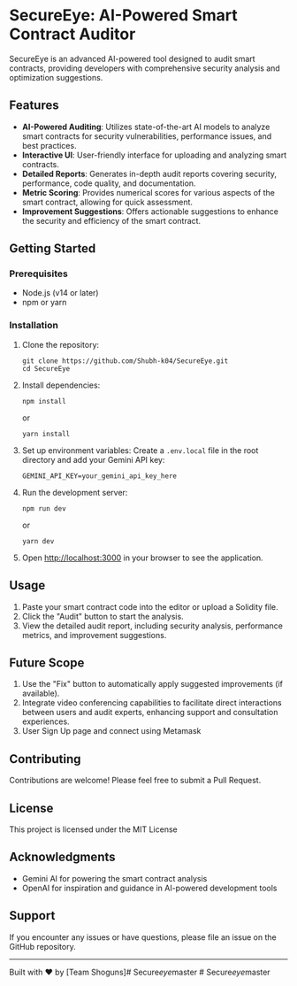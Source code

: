 # SecureEye: AI-Powered Smart Contract Auditor

SecureEye is an advanced AI-powered tool designed to audit smart contracts, providing developers with comprehensive security analysis and optimization suggestions.

## Features

- **AI-Powered Auditing**: Utilizes state-of-the-art AI models to analyze smart contracts for security vulnerabilities, performance issues, and best practices.
- **Interactive UI**: User-friendly interface for uploading and analyzing smart contracts.
- **Detailed Reports**: Generates in-depth audit reports covering security, performance, code quality, and documentation.
- **Metric Scoring**: Provides numerical scores for various aspects of the smart contract, allowing for quick assessment.
- **Improvement Suggestions**: Offers actionable suggestions to enhance the security and efficiency of the smart contract.

## Getting Started

### Prerequisites

- Node.js (v14 or later)
- npm or yarn

### Installation

1. Clone the repository:
   ```
   git clone https://github.com/Shubh-k04/SecureEye.git
   cd SecureEye
   ```

2. Install dependencies:
   ```
   npm install
   ```
   or
   ```
   yarn install
   ```

3. Set up environment variables:
   Create a `.env.local` file in the root directory and add your Gemini API key:
   ```
   GEMINI_API_KEY=your_gemini_api_key_here
   ```

4. Run the development server:
   ```
   npm run dev
   ```
   or
   ```
   yarn dev
   ```

5. Open [http://localhost:3000](http://localhost:3000) in your browser to see the application.

## Usage

1. Paste your smart contract code into the editor or upload a Solidity file.
3. Click the "Audit" button to start the analysis.
4. View the detailed audit report, including security analysis, performance metrics, and improvement suggestions.

## Future Scope
1. Use the "Fix" button to automatically apply suggested improvements (if available).
2. Integrate video conferencing capabilities to facilitate direct interactions between users and audit experts, enhancing support and consultation experiences.
3. User Sign Up page and connect using Metamask
## Contributing

Contributions are welcome! Please feel free to submit a Pull Request.

## License

This project is licensed under the MIT License

## Acknowledgments

- Gemini AI for powering the smart contract analysis
- OpenAI for inspiration and guidance in AI-powered development tools

## Support

If you encounter any issues or have questions, please file an issue on the GitHub repository.

---

Built with ❤️ by [Team Shoguns]#   S e c u r e _ e y e _ m a s t e r  
 #   S e c u r e _ e y e _ m a s t e r  
 